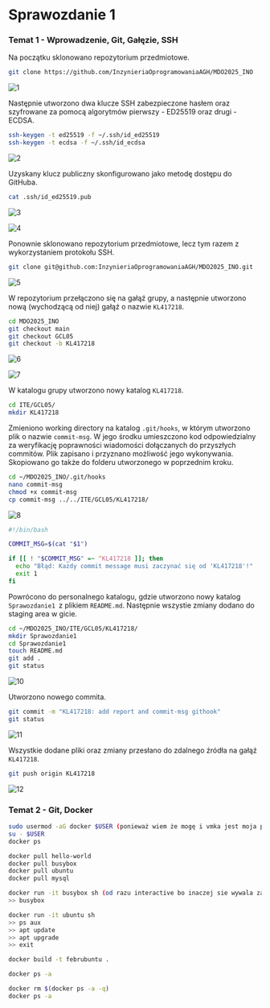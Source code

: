 # Sprawozdanie 1

### Temat 1 - Wprowadzenie, Git, Gałęzie, SSH

Na początku sklonowano repozytorium przedmiotowe.

```bash
git clone https://github.com/InzynieriaOprogramowaniaAGH/MDO2025_INO
```
![1](screenshots/1.png)

Następnie utworzono dwa klucze SSH zabezpieczone hasłem oraz szyfrowane za pomocą algorytmów pierwszy - ED25519 oraz drugi - ECDSA. 

```bash
ssh-keygen -t ed25519 -f ~/.ssh/id_ed25519
ssh-keygen -t ecdsa -f ~/.ssh/id_ecdsa
```

![2](screenshots/2.png)

Uzyskany klucz publiczny skonfigurowano jako metodę dostępu do GitHuba.

```bash
cat .ssh/id_ed25519.pub 
```

![3](screenshots/3.png)

![4](screenshots/4.png)

Ponownie sklonowano repozytorium przedmiotowe, lecz tym razem z wykorzystaniem protokołu SSH.

```bash
git clone git@github.com:InzynieriaOprogramowaniaAGH/MDO2025_INO.git
```

![5](screenshots/5.png)

W repozytorium przełączono się na gałąź grupy, a następnie utworzono nową (wychodzącą od niej) gałąź o nazwie `KL417218`.

```bash
cd MDO2025_INO
git checkout main
git checkout GCL05
git checkout -b KL417218
```

![6](screenshots/6.png)

![7](screenshots/7.png)

W katalogu grupy utworzono nowy katalog `KL417218`. 

```bash
cd ITE/GCL05/
mkdir KL417218
```

Zmieniono working directory na katalog `.git/hooks`, w którym utworzono plik o nazwie `commit-msg`. W jego środku umieszczono kod odpowiedzialny za weryfikację poprawności wiadomości dołączanych do przyszłych commitów. Plik zapisano i przyznano możliwość jego wykonywania. Skopiowano go także do folderu utworzonego w poprzednim kroku.

```bash
cd ~/MDO2025_INO/.git/hooks
nano commit-msg
chmod +x commit-msg
cp commit-msg ../../ITE/GCL05/KL417218/
```


![8](screenshots/8.png)

```bash
#!/bin/bash

COMMIT_MSG=$(cat "$1")

if [[ ! "$COMMIT_MSG" =~ ^KL417218 ]]; then
  echo "Błąd: Każdy commit message musi zaczynać się od 'KL417218'!"
  exit 1
fi
```

Powrócono do personalnego katalogu, gdzie utworzono nowy katalog  `Sprawozdanie1 `z plikiem `README.md`. Następnie wszystie zmiany dodano do staging area w gicie.

```bash
cd ~/MDO2025_INO/ITE/GCL05/KL417218/
mkdir Sprawozdanie1
cd Sprawozdanie1
touch README.md
git add .
git status
```

![10](screenshots/10.png)

Utworzono nowego commita.

```bash
git commit -m "KL417218: add report and commit-msg githook"
git status
```

![11](screenshots/11.png)

Wszystkie dodane pliki oraz zmiany przesłano do zdalnego źródła na gałąź `KL417218`.

```bash
git push origin KL417218
```

![12](screenshots/12.png)


### Temat 2 - Git, Docker

```bash
sudo usermod -aG docker $USER (ponieważ wiem że mogę i vmka jest moja pozdro 600)
su - $USER
docker ps

docker pull hello-world
docker pull busybox
docker pull ubuntu
docker pull mysql

docker run -it busybox sh (od razu interactive bo inaczej sie wywala za 0)
>> busybox

docker run -it ubuntu sh
>> ps aux
>> apt update
>> apt upgrade
>> exit

docker build -t februbuntu .

docker ps -a

docker rm $(docker ps -a -q)
docker ps -a
```